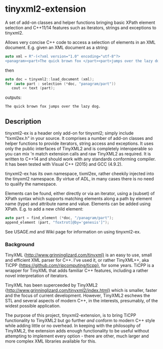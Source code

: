 # tinyxml2-extension

A set of add-on classes and helper functions bringing basic XPath element selection and C++11/14 features such as iterators, strings and exceptions to tinyxml2.

Allows very concise C++ code to access a selection of elements in an XML document.
E.g. given an XML document as a string:
```c++
auto xml = R"-(<?xml version="1.0" encoding="utf-8"?>
<panagram><part>The quick brown fox </part><part>jumps over the lazy dog.</part></panagram>)-"
```
then
```c++
auto doc = tinyxml2::load_document (xml);
for (auto part : selection (*doc, "panagram/part"))
   cout << text (part);
```
outputs:
```
The quick brown fox jumps over the lazy dog.
```

## Description
tinyxml2-ex is a header only add-on for tinyxml2; simply include "tixml2ex.h" in your source.
It comprises a number of add-on classes and helper functions to provide iterators, string access and exceptions.
It uses only the public interfaces of TinyXML2 and is completely interoperable so you can mix 'n match extension calls and raw TinyXML2 as required.
It is written to C++14 and should work with any standards conforming compiler. It has been tested with Visual C++ (2015) and GCC (4.9.2).

tinyxml2-ex has its own namespace, tixml2ex, rather cheekily injected into the tinyxml2 namespace.
By virtue of ADL, in many cases there is no need to qualify the namespace.

Elements can be found, either directly or via an iterator, using a (subset) of XPath syntax which
supports matching elements along a path by element name (type) and attribute name and value. Elements can be added using XPath.
E.g. to add a new child element:
```c++
auto part = find_element (*doc, "/panagram/part");
append_element (part, "foxtrot[@by='genesis']");
```

See USAGE.md and Wiki page for information on using tinyxml2-ex.

### Background
TinyXML {http://www.grinninglizard.com/tinyxml} is an easy to use, small and efficient XML parser for C++.
I've used it, or rather TinyXML++, aka TiCPP {https://github.com/rjpcomputing/ticpp}, for some years.
TiCPP is a wrapper for TinyXML that adds familiar C++ features, including a rather novel interpretation of iterators.

TinyXML has been superceeded by TinyXML2 {http://www.grinninglizard.com/tinyxml2/index.html} which is smaller, faster and the focus of current development. However, TinyXML2 eschews the STL and several aspects of modern C++, in the interests, presumably, of the widest possible application.

The purpose of this project, tinyxml2-extension, is to bring TiCPP functionality to TinyXML2 but go further *and* conform to modern C++ style while adding little or no overhead. In keeping with the philosophy of TinyXML2, the extension adds enough functionality to be useful without attempting to implement every option - there are other, much larger and more complex XML libraries available for this.

